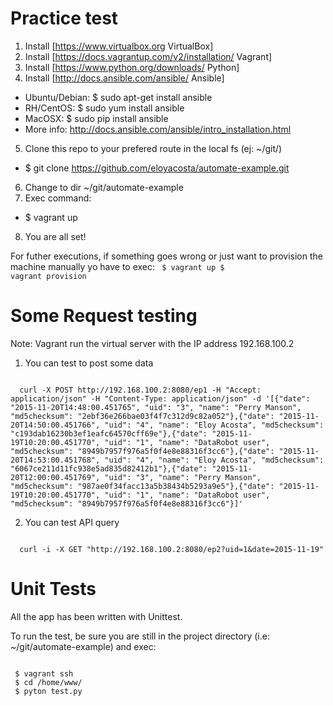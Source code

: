 # Practice test 

1. Install [https://www.virtualbox.org VirtualBox]
2. Install [https://docs.vagrantup.com/v2/installation/ Vagrant]
3. Install [https://www.python.org/downloads/ Python]
4. Install [http://docs.ansible.com/ansible/ Ansible]
  * Ubuntu/Debian: $ sudo apt-get install ansible
  * RH/CentOS: $ sudo yum install ansible
  * MacOSX: $ sudo pip install ansible
  * More info: http://docs.ansible.com/ansible/intro_installation.html
5. Clone this repo to your prefered route in the local fs (ej: ~/git/)
  * $ git clone https://github.com/eloyacosta/automate-example.git
6. Change to dir ~/git/automate-example
7. Exec command: 
  * $ vagrant up
8. You are all set!

  For futher executions, if something goes wrong or just want to provision the machine manually yo have to exec:
 <code>
   $ vagrant up 
   $ vagrant provision
</code>

# Some Request testing

Note: Vagrant run the virtual server with the IP address 192.168.100.2

1. You can test to post some data

<code>
  curl -X POST http://192.168.100.2:8080/ep1 -H "Accept: application/json" -H "Content-Type: application/json" -d '[{"date": "2015-11-20T14:48:00.451765", "uid": "3", "name": "Perry Manson", "md5checksum": "2ebf36e266bae03f4f7c312d9c82a052"},{"date": "2015-11-20T14:50:00.451766", "uid": "4", "name": "Eloy Acosta", "md5checksum": "c193dab16230b3ef1eafc64570cff69e"},{"date": "2015-11-19T10:20:00.451770", "uid": "1", "name": "DataRobot user", "md5checksum": "8949b7957f976a5f0f4e8e88316f3cc6"},{"date": "2015-11-20T14:53:00.451768", "uid": "4", "name": "Eloy Acosta", "md5checksum": "6067ce211d11fc938e5ad835d82412b1"},{"date": "2015-11-20T12:00:00.451769", "uid": "3", "name": "Perry Manson", "md5checksum": "987ae0f34facc13a5b38434b5293a9e5"},{"date": "2015-11-19T10:20:00.451770", "uid": "1", "name": "DataRobot user", "md5checksum": "8949b7957f976a5f0f4e8e88316f3cc6"}]'
</code>

2. You can test API query

<code>
  curl -i -X GET "http://192.168.100.2:8080/ep2?uid=1&date=2015-11-19"
</code>

# Unit Tests 

All the app has been written with Unittest.

To run the test, be sure you are still in the project directory (i.e: ~/git/automate-example) and exec:

<code>
 $ vagrant ssh
 $ cd /home/www/
 $ pyton test.py
</code>


